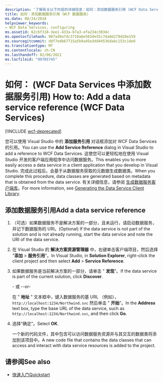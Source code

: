 ```yaml
---
description: '了解有关以下内容的详细信息：如何：添加数据服务引用 (WCF Data Services) '
title: 如何：添加数据服务引用（WCF 数据服务）
ms.date: 08/24/2018
helpviewer_keywords:
- WCF Data Services, configuring
ms.assetid: 62c6f318-3ee1-433a-b7a3-efa234c3034c
ms.openlocfilehash: 907ad9a7dc3710a6e565de55c74a0d279d20e159
ms.sourcegitcommit: ddf7edb67715a5b9a45e3dd44536dabc153c1de0
ms.translationtype: MT
ms.contentlocale: zh-CN
ms.lasthandoff: 02/06/2021
ms.locfileid: "99765745"
---
```

# <a name="how-to-add-a-data-service-reference-wcf-data-services"></a><span data-ttu-id="48eee-103">如何： (WCF Data Services 中添加数据服务引用) </span><span class="sxs-lookup"><span data-stu-id="48eee-103">How to: Add a data service reference (WCF Data Services)</span></span>

[!INCLUDE [wcf-deprecated](~/includes/wcf-deprecated.md)]

<span data-ttu-id="48eee-104">您可以使用 Visual Studio 中的 **添加服务引用** 对话框添加对 WCF Data Services 的引用。</span><span class="sxs-lookup"><span data-stu-id="48eee-104">You can use the **Add Service Reference** dialog in Visual Studio to add a reference to WCF Data Services.</span></span> <span data-ttu-id="48eee-105">这使您可以更轻松地在使用 Visual Studio 开发的客户端应用程序中访问数据服务。</span><span class="sxs-lookup"><span data-stu-id="48eee-105">This enables you to more easily access a data service in a client application that you develop in Visual Studio.</span></span> <span data-ttu-id="48eee-106">完成此过程后，会基于从数据服务获取的元数据生成数据类。</span><span class="sxs-lookup"><span data-stu-id="48eee-106">When you complete this procedure, data classes are generated based on metadata that is obtained from the data service.</span></span> <span data-ttu-id="48eee-107">有关详细信息，请参阅 [生成数据服务客户端库](generating-the-data-service-client-library-wcf-data-services.md)。</span><span class="sxs-lookup"><span data-stu-id="48eee-107">For more information, see [Generating the Data Service Client Library](generating-the-data-service-client-library-wcf-data-services.md).</span></span>

## <a name="add-a-data-service-reference"></a><span data-ttu-id="48eee-108">添加数据服务引用</span><span class="sxs-lookup"><span data-stu-id="48eee-108">Add a data service reference</span></span>

1. <span data-ttu-id="48eee-109">（可选）如果数据服务不是解决方案的一部分，且未运行，请启动数据服务，并记下数据服务的 URI。</span><span class="sxs-lookup"><span data-stu-id="48eee-109">(Optional) If the data service is not part of the solution and is not already running, start the data service and note the URI of the data service.</span></span>

2. <span data-ttu-id="48eee-110">在 Visual Studio 的 **解决方案资源管理器** 中，右键单击客户端项目，然后选择 "**添加**  >  **服务引用**"。</span><span class="sxs-lookup"><span data-stu-id="48eee-110">In Visual Studio, in **Solution Explorer**, right-click the client project and then select **Add** > **Service Reference**.</span></span>

3. <span data-ttu-id="48eee-111">如果数据服务是当前解决方案的一部分，请单击 " **发现**"。</span><span class="sxs-lookup"><span data-stu-id="48eee-111">If the data service is part of the current solution, click **Discover**.</span></span>

     <span data-ttu-id="48eee-112">\- 或 -</span><span class="sxs-lookup"><span data-stu-id="48eee-112">-or-</span></span>

     <span data-ttu-id="48eee-113">在 " **地址** " 文本框中，键入数据服务的基 URL （例如）， `http://localhost:1234/Northwind.svc` 然后单击 " **开始**"。</span><span class="sxs-lookup"><span data-stu-id="48eee-113">In the **Address** text box, type the base URL of the data service, such as `http://localhost:1234/Northwind.svc`, and then click **Go**.</span></span>

4. <span data-ttu-id="48eee-114">选择“确定”。</span><span class="sxs-lookup"><span data-stu-id="48eee-114">Select **OK**.</span></span>

     <span data-ttu-id="48eee-115">一个新的代码文件，其中包含可以访问数据服务资源并与其交互的数据类将添加到该项目中。</span><span class="sxs-lookup"><span data-stu-id="48eee-115">A new code file that contains the data classes that can access and interact with data service resources is added to the project.</span></span>

## <a name="see-also"></a><span data-ttu-id="48eee-116">请参阅</span><span class="sxs-lookup"><span data-stu-id="48eee-116">See also</span></span>

- [<span data-ttu-id="48eee-117">快速入门</span><span class="sxs-lookup"><span data-stu-id="48eee-117">Quickstart</span></span>](quickstart-wcf-data-services.md)
